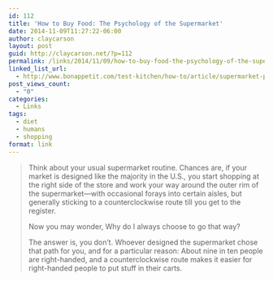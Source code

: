```yaml
---
id: 112
title: 'How to Buy Food: The Psychology of the Supermarket'
date: 2014-11-09T11:27:22-06:00
author: claycarson
layout: post
guid: http://claycarson.net/?p=112
permalink: /links/2014/11/09/how-to-buy-food-the-psychology-of-the-supermarket/
linked_list_url:
  - http://www.bonappetit.com/test-kitchen/how-to/article/supermarket-psychology
post_views_count:
  - "0"
categories:
  - Links
tags:
  - diet
  - humans
  - shopping
format: link
---
```

<blockquote>
  Think about your usual supermarket routine. Chances are, if your market is designed like the majority in the U.S., you start shopping at the right side of the store and work your way around the outer rim of the supermarket—with occasional forays into certain aisles, but generally sticking to a counterclockwise route till you get to the register.
  
  Now you may wonder, Why do I always choose to go that way?
  
  The answer is, you don’t. Whoever designed the supermarket chose that path for you, and for a particular reason: About nine in ten people are right-handed, and a counterclockwise route makes it easier for right-handed people to put stuff in their carts.
</blockquote>
